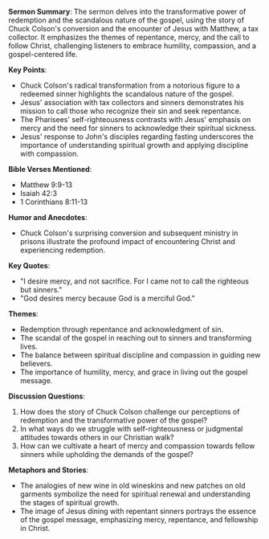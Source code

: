 **Sermon Summary**:
The sermon delves into the transformative power of redemption and the scandalous nature of the gospel, using the story of Chuck Colson's conversion and the encounter of Jesus with Matthew, a tax collector. It emphasizes the themes of repentance, mercy, and the call to follow Christ, challenging listeners to embrace humility, compassion, and a gospel-centered life.

**Key Points**:
- Chuck Colson's radical transformation from a notorious figure to a redeemed sinner highlights the scandalous nature of the gospel.
- Jesus' association with tax collectors and sinners demonstrates his mission to call those who recognize their sin and seek repentance.
- The Pharisees' self-righteousness contrasts with Jesus' emphasis on mercy and the need for sinners to acknowledge their spiritual sickness.
- Jesus' response to John's disciples regarding fasting underscores the importance of understanding spiritual growth and applying discipline with compassion.

**Bible Verses Mentioned**:
- Matthew 9:9-13
- Isaiah 42:3
- 1 Corinthians 8:11-13

**Humor and Anecdotes**:
- Chuck Colson's surprising conversion and subsequent ministry in prisons illustrate the profound impact of encountering Christ and experiencing redemption.

**Key Quotes**:
- "I desire mercy, and not sacrifice. For I came not to call the righteous but sinners."
- "God desires mercy because God is a merciful God."

**Themes**:
- Redemption through repentance and acknowledgment of sin.
- The scandal of the gospel in reaching out to sinners and transforming lives.
- The balance between spiritual discipline and compassion in guiding new believers.
- The importance of humility, mercy, and grace in living out the gospel message.

**Discussion Questions**:
1. How does the story of Chuck Colson challenge our perceptions of redemption and the transformative power of the gospel?
2. In what ways do we struggle with self-righteousness or judgmental attitudes towards others in our Christian walk?
3. How can we cultivate a heart of mercy and compassion towards fellow sinners while upholding the demands of the gospel?

**Metaphors and Stories**:
- The analogies of new wine in old wineskins and new patches on old garments symbolize the need for spiritual renewal and understanding the stages of spiritual growth.
- The image of Jesus dining with repentant sinners portrays the essence of the gospel message, emphasizing mercy, repentance, and fellowship in Christ.